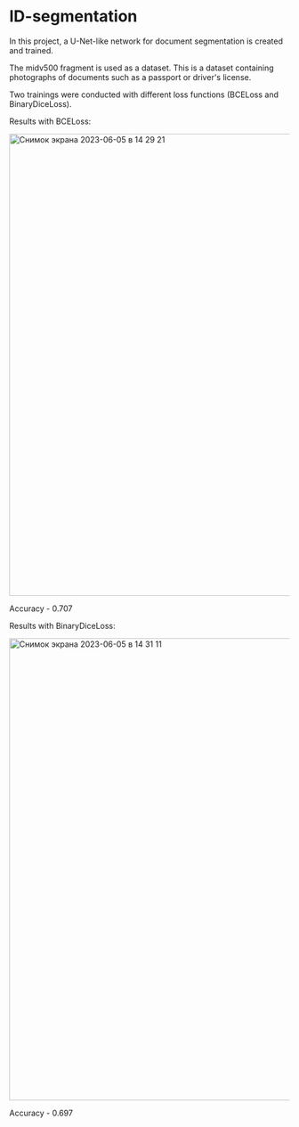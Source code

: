 # ID-segmentation

In this project, a U-Net-like network for document segmentation is created and trained.

The midv500 fragment is used as a dataset. This is a dataset containing photographs of documents such as a passport or driver's license.

Two trainings were conducted with different loss functions (BCELoss and BinaryDiceLoss). 

Results with BCELoss:

<img width="830" alt="Снимок экрана 2023-06-05 в 14 29 21" src="https://github.com/vladimir-ciric/ID-segmentation/assets/95381758/66ca4be4-0c61-4b38-95bb-ae14d1da83ab">

Accuracy - 0.707

Results with BinaryDiceLoss:

<img width="830" alt="Снимок экрана 2023-06-05 в 14 31 11" src="https://github.com/vladimir-ciric/ID-segmentation/assets/95381758/89b738ec-2f0a-46c8-bcc8-1c3b402671c6">

Accuracy - 0.697
